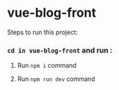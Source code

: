 # vue-blog-front


Steps to run this project:

### `cd in vue-blog-front` and run :

1. Run `npm i` command

1. Run `npm run dev` command
